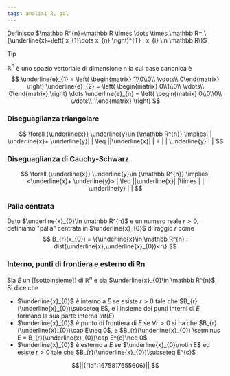 ```yaml
---
tags: analisi_2, gal
---
```


Definisco $\mathbb R^{n}=\mathbb R \times \dots \times \mathbb R= \{\underline{x}=\left( x_{1}\dots x_{n} \right)^{T} : x_{i} \in \mathbb R\}$

>[!tip]
>$\mathbb R^{n}$ è uno spazio vettoriale di dimensione n la cui base canonica è
>$$
>\underline{e}_{1} = \left( \begin{matrix} 1\\0\\0\\ \vdots\\ 0\end{matrix} \right) 
>\underline{e}_{2} = \left( \begin{matrix} 0\\1\\0\\ \vdots\\ 0\end{matrix} \right) 
>\dots
>\underline{e}_{n} = \left( \begin{matrix} 0\\0\\0\\ \vdots\\ 1\end{matrix} \right) 
>$$

### Diseguaglianza triangolare
$$
\forall {\underline{x}} \underline{y}\in  {\mathbb  R^{n}} \implies| | \underline{x}+ \underline{y}| | \leq ||\underline{x}| | + | | \underline{y} | |
$$

### Diseguaglianza di Cauchy-Schwarz
$$
\forall {\underline{x}} \underline{y}\in  {\mathbb  R^{n}} \implies|  <\underline{x}+ \underline{y}> | \leq ||\underline{x}| |\times | | \underline{y} | |
$$
### Palla centrata

Dato $\underline{x}_{0}\in \mathbb R^{n}$ e un numero reale $r>0$, definiamo "palla" centrata in $\underline{x}_{0}$ di raggio $r$ come 
$$
B_{r}(x_{0}) = \{\underline{x}\in \mathbb  R^{n} : dist(\underline{x},\underline{x}_{0})<r\}
$$
### Interno, punti di frontiera e esterno di Rn

Sia $E$ un [[sottoinsieme]] di $\mathbb R^{n}$ e sia $\underline{x}_{0}\in \mathbb R^{n}$. Si dice che 
- $\underline{x}_{0}$ è interno a $E$ se esiste $r>0$ tale che $B_{r}(\underline{x}_{0})\subseteq E$, e l'insieme dei punti interni di $E$ formano la sua parte interna $Int(E)$
- $\underline{x}_{0}$ è punto di frontiera di $E$ se $\forall {}  {}r>0$ si ha che $B_{r}(\underline{x}_{0})\cap E\neq 0$, e $B_{r}(\underline{x}_{0}) \setminus E = B_{r}(\underline{x}_{0})\cap E^{c}\neq 0$
- $\underline{x}_{0}$ è esterno a $E$ se $\underline{x}_{0}\notin E$ ed esiste $r>0$ tale che $B_{r}(\underline{x}_{0})\subseteq E^{c}$

```math
||{"id":1675817655606}||





```



